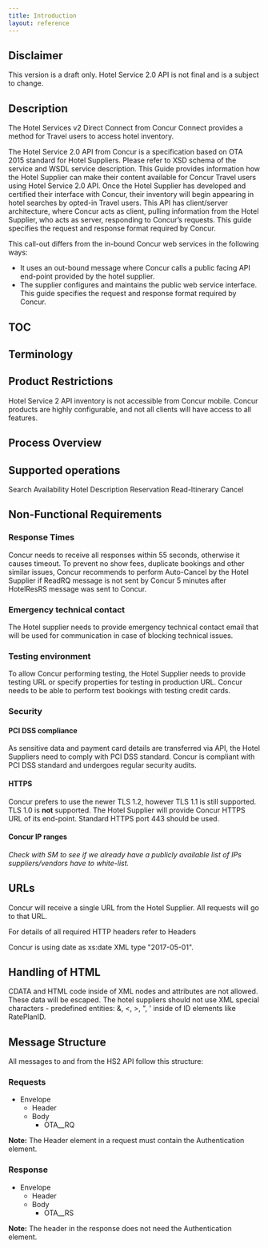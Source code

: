 ```yaml
---
title: Introduction
layout: reference
---
```


## Disclaimer
This version is a draft only. Hotel Service 2.0 API is not final and is a subject to change.

## Description
The Hotel Services v2 Direct Connect from Concur Connect provides a method for Travel users to access hotel inventory.

The Hotel Service 2.0 API from Concur is a specification based on OTA 2015 standard for Hotel Suppliers. Please refer to XSD schema of the service and WSDL service description. This Guide provides information how the Hotel Supplier can make their content available for Concur Travel users using Hotel Service 2.0 API. Once the Hotel Supplier has developed and certified their interface with Concur, their inventory will begin appearing in hotel searches by opted-in Travel users. This API has client/server architecture, where Concur acts as client, pulling information from the Hotel Supplier, who acts as server, responding to Concur’s requests. This guide specifies the request and response format required by Concur.

This call-out differs from the in-bound Concur web services in the following ways:

* It uses an out-bound message where Concur calls a public facing API end-point provided by the hotel supplier.
* The supplier configures and maintains the public web service interface. This guide specifies the request and response format required by Concur.

## TOC

## Terminology

## Product Restrictions
Hotel Service 2 API inventory is not accessible from Concur mobile. Concur products are highly configurable, and not all clients will have access to all features.

## Process Overview

## Supported operations

Search
Availability
Hotel Description
Reservation
Read-Itinerary
Cancel

## Non-Functional Requirements

### Response Times
Concur needs to receive all responses within 55 seconds, otherwise it causes timeout. To prevent no show fees, duplicate bookings and other similar issues, Concur recommends to perform Auto-Cancel by the Hotel Supplier if ReadRQ message is not sent by Concur 5 minutes after HotelResRS message was sent to Concur. 

### Emergency technical contact
The Hotel supplier needs to provide emergency technical contact email that will be used for communication in case of blocking technical issues.

### Testing environment
To allow Concur performing testing, the Hotel Supplier needs to provide testing URL or specify properties for testing in production URL. Concur needs to be able to perform test bookings with testing credit cards.

### Security 

#### PCI DSS compliance
As sensitive data and payment card details are transferred via API, the Hotel Suppliers need to comply with PCI DSS standard. Concur is compliant with PCI DSS standard and undergoes regular security audits.

#### HTTPS
Concur prefers to use the newer TLS 1.2, however TLS 1.1 is still supported. TLS 1.0 is **not** supported. The Hotel Supplier will provide Concur HTTPS URL of its end-point. Standard HTTPS port 443 should be used.

#### Concur IP ranges

*Check with SM to see if we already have a publicly available list of IPs suppliers/vendors have to white-list.*


## URLs 
Concur will receive a single URL from the Hotel Supplier. All requests will go to that URL. 

For details of all required HTTP headers refer to Headers

Concur is using date as xs:date XML type "2017-05-01".

## Handling of HTML

CDATA and HTML code inside of XML nodes and attributes are not allowed. These data will be escaped.
The hotel suppliers should not use XML special characters - predefined entities: &, <, >, ", ' inside of ID elements like RatePlanID. 

## Message Structure

All messages to and from the HS2 API follow this structure:

### Requests

* Envelope
  * Header
  * Body
    * OTA_<message type>_RQ

**Note:** The Header element in a request must contain the Authentication element.

  
### Response

* Envelope
  * Header
  * Body
    * OTA_<message type>_RS

**Note:** The header in the response does not need the Authentication element.
